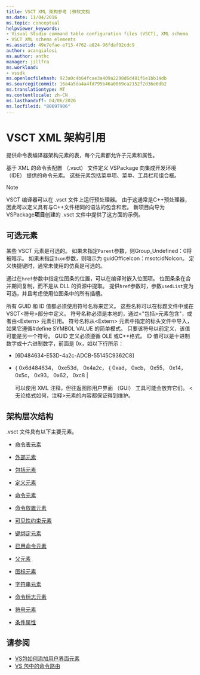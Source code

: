 ```yaml
---
title: VSCT XML 架构参考 |微软文档
ms.date: 11/04/2016
ms.topic: conceptual
helpviewer_keywords:
- Visual Studio command table configuration files (VSCT), XML schema
- VSCT XML schema elements
ms.assetid: 49e7efae-e713-4762-a824-96fdaf92cdc9
author: acangialosi
ms.author: anthc
manager: jillfra
ms.workload:
- vssdk
ms.openlocfilehash: 923a0c4b64fcae3a409a2298d6d481f6e1bb14db
ms.sourcegitcommit: 16a4a5da4a4fd795b46a0869ca2152f2d36e6db2
ms.translationtype: MT
ms.contentlocale: zh-CN
ms.lasthandoff: 04/06/2020
ms.locfileid: "80697906"
---
```

# <a name="vsct-xml-schema-reference"></a>VSCT XML 架构引用
提供命令表编译器架构元素的表，每个元素都允许子元素和属性。

 基于 XML 的命令表配置 （.vsct） 文件定义 VSPackage 向集成开发环境 （IDE） 提供的命令元素。 这些元素包括菜单项、菜单、工具栏和组合框。

> [!NOTE]
> VSCT 编译器可以在 .vsct 文件上运行预处理器。 由于这通常是C++预处理器，因此可以定义具有与C++文件相同的语法的包含和宏。 新项目向导为 VSPackage**项目**创建的 .vsct 文件中提供了这方面的示例。

## <a name="optional-elements"></a>可选元素
 某些 VSCT 元素是可选的。 如果未指定`Parent`参数，则Group_Undefined：0将被暗示。 如果未指定`Icon`参数，则暗示为 guidOfficeIcon：msotcidNoIcon。 定义快捷键时，通常未使用的仿真是可选的。

 通过在`href`参数中指定位图条的位置，可以在编译时嵌入位图项。 位图条条在合并期间复制，而不是从 DLL 的资源中提取。 提供`href`参数时，参数`usedList`变为可选，并且考虑使用位图条中的所有插槽。

 所有 GUID 和 ID 值都必须使用符号名称来定义。 这些名称可以在标题文件中或在 VSCT\<符号>部分中定义。 符号名称必须是本地的，通过\<"包括>元素包含"，或者由\<Extern> 元素引用。 符号名称从\<Extern> 元素中指定的标头文件中导入，如果它遵循#define SYMBOL VALUE 的简单模式。 只要该符号以前定义，该值可能是另一个符号。 GUID 定义必须遵循 OLE 或C++格式。 ID 值可以是十进制数字或十六进制数字，前面是 0x，如以下行所示：

- [6D484634-E53D-4a2c-ADCB-55145C9362C8]

- { 0x6d484634， 0xe53d， 0x4a2c， { 0xad， 0xcb， 0x55， 0x14， 0x5c， 0x93， 0x62， 0xc8 |

  可以使用 XML 注释，但往返图形用户界面 （GUI） 工具可能会放弃它们。 \<无论格式如何，注释>元素的内容都保证得到维护。

## <a name="schema-hierarchy"></a>架构层次结构
 .vsct 文件具有以下主要元素。

- [命令表元素](../extensibility/commandtable-element.md)

- [外部元素](../extensibility/extern-element.md)

- [包括元素](../extensibility/include-element.md)

- [定义元素](../extensibility/define-element.md)

- [命令元素](../extensibility/commands-element.md)

- [命令放置元素](../extensibility/commandplacements-element.md)

- [可见性约束元素](../extensibility/visibilityconstraints-element.md)

- [键绑定元素](../extensibility/keybindings-element.md)

- [已用命令元素](../extensibility/usedcommands-element.md)

- [父元素](../extensibility/parent-element.md)

- [图标元素](../extensibility/icon-element.md)

- [字符串元素](../extensibility/strings-element.md)

- [命令标志元素](../extensibility/command-flag-element.md)

- [符号元素](../extensibility/symbols-element.md)

- [条件属性](../extensibility/vsct-xml-schema-conditional-attributes.md)

## <a name="see-also"></a>请参阅
- [VS包如何添加用户界面元素](../extensibility/internals/how-vspackages-add-user-interface-elements.md)
- [VS 包中的命令路由](../extensibility/internals/command-routing-in-vspackages.md)
